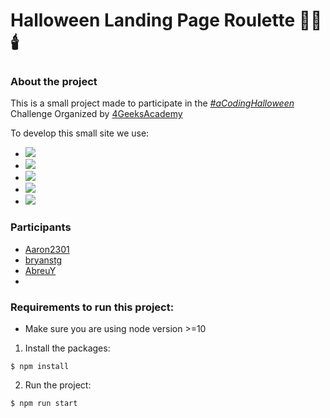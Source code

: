# Halloween Landing Page Roulette 🎃👻🕯️

### About the project
This is a small project made to participate in the [*#aCodingHalloween*](https://www.eventbrite.com/e/a-coding-halloween-challenge-tickets-191279822097) Challenge Organized by [4GeeksAcademy](https://github.com/4GeeksAcademy)

To develop this small site we use:

* ![](https://img.shields.io/badge/HTML5-informational?style=flat&logo=html5&logoColor=white&color=F66415&labelColor=F66415)
* ![](https://img.shields.io/badge/CSS3-informational?style=flat&logo=css3&logoColor=white&color=2299F8&labelColor=2299F8)
* ![](https://img.shields.io/badge/JavaScript-informational?style=flat&logo=javascript&logoColor=000000&color=F7E018&labelColor=F7E018)
* ![](https://img.shields.io/badge/React.js-informational?style=flat&logo=react&logoColor=61dbfb&color=20232a&labelColor=20232a)
* ![](https://img.shields.io/badge/SASS-CC6699?style=flat&logo=sass&&logoColor=FFFFFF&labelColor=CC6699)

### Participants
 * [Aaron2301](https://github.com/Aaron2301)
 * [bryanstg](https://github.com/bryanstg)
 * [AbreuY](https://github.com/AbreuY)
 * 
### Requirements to run this project:
- Make sure you are using node version >=10

1. Install the packages:
```
$ npm install
```
2. Run the project:
```bash
$ npm run start
```
